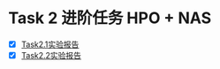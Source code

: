 # Task 2 进阶任务 HPO + NAS

- [x] [Task2.1实验报告](Task2.1/README.md)
- [x] [Task2.2实验报告](Task2.2/README.md)
